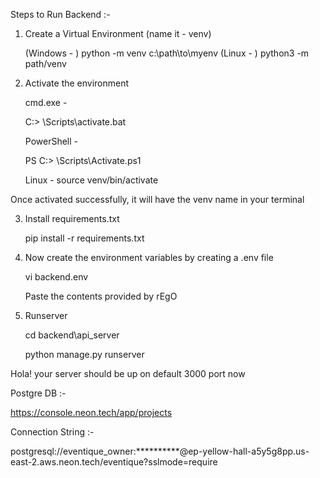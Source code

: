 Steps to Run Backend :- 

1. Create a Virtual Environment (name it - venv)

    (Windows - )
    python -m venv c:\path\to\myenv
    (Linux - )
    python3 -m path/venv

2. Activate the environment

    cmd.exe -

    C:\> <venv>\Scripts\activate.bat

    PowerShell -

    PS C:\> <venv>\Scripts\Activate.ps1

    Linux -
    source venv/bin/activate

Once activated successfully, it will have the venv name in your terminal

3. Install requirements.txt

    pip install -r requirements.txt

4. Now create the environment variables by creating a .env file

    vi backend\.env

    Paste the contents provided by rEgO

5. Runserver

    cd backend\api_server

    python manage.py runserver

Hola! your server should be up on default 3000 port now





Postgre DB :- 

https://console.neon.tech/app/projects

Connection String :- 

postgresql://eventique_owner:**********@ep-yellow-hall-a5y5g8pp.us-east-2.aws.neon.tech/eventique?sslmode=require